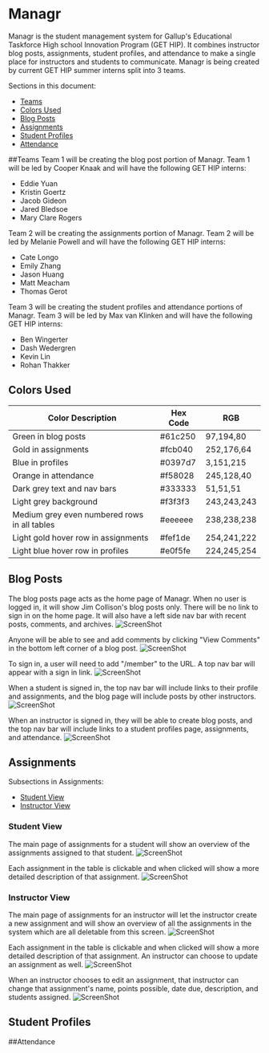 # Managr
Managr is the student management system for Gallup's Educational Taskforce High school Innovation Program (GET HIP). It combines instructor blog posts, assignments, student profiles, and attendance to make a single place for instructors and students to communicate. Managr is being created by current GET HIP summer interns split into 3 teams.


Sections in this document:
- [Teams](#teams)
- [Colors Used](#colors-used)
- [Blog Posts](#blog-posts)
- [Assignments](#assignments)
- [Student Profiles](#student-profiles)
- [Attendance](#attendance)


##Teams
Team 1 will be creating the blog post portion of Managr. Team 1 will be led by Cooper Knaak and will have the following GET HIP interns:
- Eddie Yuan
- Kristin Goertz
- Jacob Gideon
- Jared Bledsoe
- Mary Clare Rogers

Team 2 will be creating the assignments portion of Managr. Team 2 will be led by Melanie Powell and will have the following GET HIP interns:
- Cate Longo
- Emily Zhang
- Jason Huang
- Matt Meacham
- Thomas Gerot

Team 3 will be creating the student profiles and attendance portions of Managr. Team 3 will be led by Max van Klinken and will have the following GET HIP interns:
- Ben Wingerter
- Dash Wedergren
- Kevin Lin
- Rohan Thakker


## Colors Used
| Color Description | Hex Code | RGB |
| --- | --- | --- |
| Green in blog posts | #61c250 | 97,194,80 |
| Gold in assignments | #fcb040 | 252,176,64 |
| Blue in profiles | #0397d7 | 3,151,215 |
| Orange in attendance | #f58028 | 245,128,40 |
| Dark grey text and nav bars | #333333 | 51,51,51 |
| Light grey background | #f3f3f3 | 243,243,243 |
| Medium grey even numbered rows in all tables | #eeeeee | 238,238,238 |
| Light gold hover row in assignments | #fef1de | 254,241,222 |
| Light blue hover row in profiles | #e0f5fe | 224,245,254 |


## Blog Posts
The blog posts page acts as the home page of Managr. When no user is logged in, it will show Jim Collison's blog posts only. There will be no link to sign in on the home page. It will also have a left side nav bar with recent posts, comments, and archives.
![ScreenShot](Screenshots/01HomeLocked.png)

Anyone will be able to see and add comments by clicking "View Comments" in the bottom left corner of a blog post.
![ScreenShot](Screenshots/02HomeLockedComments.png)

To sign in, a user will need to add "/member" to the URL. A top nav bar will appear with a sign in link.
![ScreenShot](Screenshots/03HomeUnlocked.png)

When a student is signed in, the top nav bar will include links to their profile and assignments, and the blog page will include posts by other instructors.
![ScreenShot](Screenshots/11SHome.png)

When an instructor is signed in, they will be able to create blog posts, and the top nav bar will include links to a student profiles page, assignments, and attendance.
![ScreenShot](Screenshots/21IHome.png)


## Assignments
Subsections in Assignments:
- [Student View](#student-view)
- [Instructor View](#instructor-view)

### Student View
The main page of assignments for a student will show an overview of the assignments assigned to that student.
![ScreenShot](Screenshots/14SAssignments.png)

Each assignment in the table is clickable and when clicked will show a more detailed description of that assignment.
![ScreenShot](Screenshots/15SAssignment.png)

### Instructor View
The main page of assignments for an instructor will let the instructor create a new assignment and will show an overview of all the assignments in the system which are all deletable from this screen.
![ScreenShot](Screenshots/25IAssignments.png)

Each assignment in the table is clickable and when clicked will show a more detailed description of that assignment. An instructor can choose to update an assignment as well.
![ScreenShot](Screenshots/26IAssignment.png)

When an instructor chooses to edit an assignment, that instructor can change that assignment's name, points possible, date due, description, and students assigned.
![ScreenShot](Screenshots/27IUpdateAssignment.png)


## Student Profiles



##Attendance
